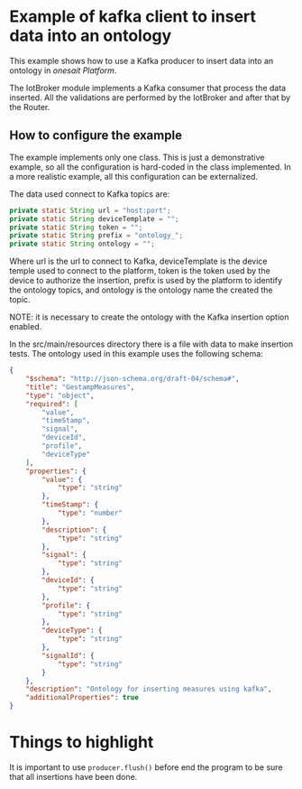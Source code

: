 # Example of kafka client to insert data into an ontology

This example shows how to use a Kafka producer to insert data into an ontology in *onesait Platform*.

The IotBroker module implements a Kafka consumer that process the data inserted.
All the validations are performed by the IotBroker and after that by the Router.

## How to configure the example

The example implements only one class.
This is just a demonstrative example, so all the configuration is hard-coded in the class implemented.
In a more realistic example, all this configuration can be externalized.

The data used connect to Kafka topics are:

```java
private static String url = "host:port";
private static String deviceTemplate = "";
private static String token = "";
private static String prefix = "ontology_";
private static String ontology = "";
```

Where url is the url to connect to Kafka, deviceTemplate is the device temple used to connect to the platform, token is the token used by the device to authorize the insertion, prefix is used by the platform to identify the ontology topics, and ontology is the ontology name the created the topic.

NOTE: it is necessary to create the ontology with the Kafka insertion option enabled.

In the src/main/resources directory there is a file with data to make insertion tests.
The ontology used in this example uses the following schema:

```json
{
    "$schema": "http://json-schema.org/draft-04/schema#",
    "title": "GestampMeasures",
    "type": "object",
    "required": [
        "value",
        "timeStamp",
        "signal",
        "deviceId",
        "profile",
        "deviceType"
    ],
    "properties": {
        "value": {
            "type": "string"
        },
        "timeStamp": {
            "type": "number"
        },
        "description": {
            "type": "string"
        },
        "signal": {
            "type": "string"
        },
        "deviceId": {
            "type": "string"
        },
        "profile": {
            "type": "string"
        },
        "deviceType": {
            "type": "string"
        },
        "signalId": {
            "type": "string"
        }
    },
    "description": "Ontology for inserting measures using kafka",
    "additionalProperties": true
}
```

# Things to highlight

It is important to use `producer.flush()` before end the program to be sure that all insertions have been done.
